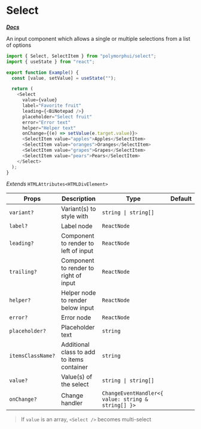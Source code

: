# Select

[**_Docs_**](../README.md)

An input component which allows a single or multiple selections from a list of options

```typescript jsx
import { Select, SelectItem } from "polymorphui/select";
import { useState } from "react";

export function Example() {
  const [value, setValue] = useState("");

  return (
    <Select
      value={value}
      label="Favorite fruit"
      leading={<BiNotepad />}
      placeholder="Select fruit"
      error="Error text"
      helper="Helper text"
      onChange={(e) => setValue(e.target.value)}>
      <SelectItem value="apples">Apples</SelectItem>
      <SelectItem value="oranges">Oranges</SelectItem>
      <SelectItem value="grapes">Grapes</SelectItem>
      <SelectItem value="pears">Pears</SelectItem>
    </Select>
  );
}
```

_Extends_ `HTMLAttributes<HTMLDivElement>`

| Props             | Description                                | Type                                               | Default |
|-------------------|--------------------------------------------|----------------------------------------------------|---------|
| `variant?`        | Variant(s) to style with                   | `string \| string[]`                               |         |
| `label?`          | Label node                                 | `ReactNode`                                        |         |
| `leading?`        | Component to render to left of input       | `ReactNode`                                        |         |
| `trailing?`       | Component to render to right of input      | `ReactNode`                                        |         |
| `helper?`         | Helper node to render below input          | `ReactNode`                                        |         |
| `error?`          | Error node                                 | `ReactNode`                                        |         |
| `placeholder?`    | Placeholder text                           | `string`                                           |         |
| `itemsClassName?` | Additional class to add to items container | `string`                                           |         |
| `value?`          | Value(s) of the select                     | `string \| string[]`                               |         |
| `onChange?`       | Change handler                             | `ChangeEventHandler<{ value: string & string[] }>` |         |

> If `value` is an array, `<Select />` becomes multi-select
